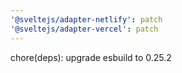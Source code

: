 ```yaml
---
'@sveltejs/adapter-netlify': patch
'@sveltejs/adapter-vercel': patch
---
```


chore(deps): upgrade esbuild to 0.25.2
